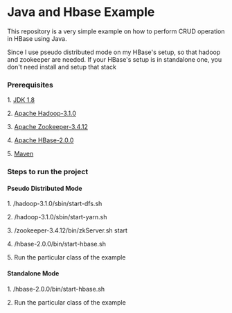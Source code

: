 <h1> Java and Hbase Example</h1>

<p> This repository is a very simple example on how to perform CRUD operation in HBase using Java.</p>
<p> Since I use pseudo distributed mode on my HBase's setup, so that hadoop and zookeeper are needed. If your HBase's setup is in standalone one, you don't need install and setup that stack</p>

<h3>Prerequisites</h3>
<p>1. <a href="http://www.oracle.com/technetwork/java/javase/downloads/jdk8-downloads-2133151.html">JDK 1.8</a></p>
<p>2. <a href="http://www.apache.org/dyn/closer.cgi/hadoop/common/hadoop-3.1.0/hadoop-3.1.0.tar.gz">Apache Hadoop-3.1.0</a></p>
<p>3. <a href="http://www-us.apache.org/dist/zookeeper/zookeeper-3.4.12/">Apache Zookeeper-3.4.12</a></p>
<p>4. <a href="http://www.apache.org/dyn/closer.lua/hbase/2.0.0/hbase-2.0.0-bin.tar.gz">Apache HBase-2.0.0</a></p>
<p>5. <a href="https://maven.apache.org">Maven</a></p>

<h3>Steps to run the project</h3>
<h4>Pseudo Distributed Mode</h4>
<p>1. /hadoop-3.1.0/sbin/start-dfs.sh</p>
<p>2. /hadoop-3.1.0/sbin/start-yarn.sh</p>
<p>3. /zookeeper-3.4.12/bin/zkServer.sh start</p>
<p>4. /hbase-2.0.0/bin/start-hbase.sh</p>
<p>5. Run the particular class of the example</p>

<h4>Standalone Mode</h4>
<p>1. /hbase-2.0.0/bin/start-hbase.sh</p>
<p>2. Run the particular class of the example</p>
